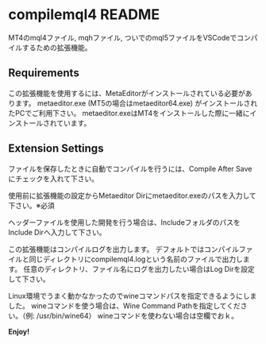 # compilemql4 README

MT4のmql4ファイル, mqhファイル, ついでのmql5ファイルをVSCodeでコンパイルするための拡張機能。

## Requirements

この拡張機能を使用するには、MetaEditorがインストールされている必要があります。
metaeditor.exe (MT5の場合はmetaeditor64.exe) がインストールされたPCでご利用下さい。
metaeditor.exeはMT4をインストールした際に一緒にインストールされています。

## Extension Settings

ファイルを保存したときに自動でコンパイルを行うには、Compile After Saveにチェックを入れて下さい。

使用前に拡張機能の設定からMetaeditor Dirにmetaeditor.exeのパスを入力して下さい。※必須

ヘッダーファイルを使用した開発を行う場合は、IncludeフォルダのパスをInclude Dirへ入力して下さい。

この拡張機能はコンパイルログを出力します。
デフォルトではコンパイルファイルと同じディレクトリにcompilemql4.logという名前のファイルで出力します。
任意のディレクトリ、ファイル名にログを出力したい場合はLog Dirを設定して下さい。

Linux環境でうまく動かなかったのでwineコマンドパスを指定できるようにしました。
wineコマンドを使う場合は、Wine Command Pathを指定してください。（例: /usr/bin/wine64）
wineコマンドを使わない場合は空欄でおｋ。

**Enjoy!**
